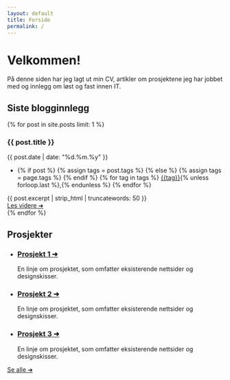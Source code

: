 ```yaml
---
layout: default
title: Forside
permalink: /
---
```


<div class="sidebar">
<div class="sidebar__content">
    <div><h1 class="sidebar__title">Velkommen!</h1></div>
    <div class="sidebar__blurb">
     På denne siden har jeg lagt ut min CV, artikler om prosjektene jeg har jobbet med og innlegg om løst og fast innen IT.</div>
    </div>
</div>

<div class="index">
        <div class="index__blog">
            <h2>Siste blogginnlegg</h2>
                {% for post in site.posts limit: 1 %}
                <div class="index__post"><h3>{{ post.title }}</h3>
                    <div class="post__date">{{ post.date | date: "%d.%m.%y" }}</div>
                    <div class="post__tags">
                        <ul>
                            <li>
                                {% if post %}
                                    {% assign tags = post.tags %}
                                {% else %}
                                    {% assign tags = page.tags %}
                                {% endif %}
                                {% for tag in tags %}
                                    <a href="/blogg/tags/{{tag|slugize}}">{{tag}}</a>{% unless forloop.last %},{% endunless %}
                                {% endfor %}
                            </li>
                        </ul>
                    </div>
                    <div class="post__content">{{ post.excerpt | strip_html | truncatewords: 50 }}</div>
                    <div class="post__link"><a href="{{ post.url }}">Les videre ➜</a></div>
                </div>
                {% endfor %}
    </div>
        <div class="index__projects">
            <h2>Prosjekter</h2>
                <ul>
                    <li>
                        <h3><a href="/prosjekter">Prosjekt 1 ➜</a></h3>
                        <div>En linje om prosjektet, som omfatter eksisterende nettsider og designskisser.</div>
                    </li>
                    <li>
                        <h3>
                        <a href="/prosjekter">Prosjekt 2 ➜</a></h3>
                        <div>En linje om prosjektet, som omfatter eksisterende nettsider og designskisser.</div>
                    </li>
                    <li>
                        <h3><a href="/prosjekter">Prosjekt 3 ➜</a></h3>
                        <div>En linje om prosjektet, som omfatter eksisterende nettsider og designskisser.</div>
                    </li>
                </ul>
                <div class="index__follow-link"><a href="/prosjekter">Se alle ➜</a></div>
    </div>
    
</div>
<div class="accent"><div class="accent2"></div></div>